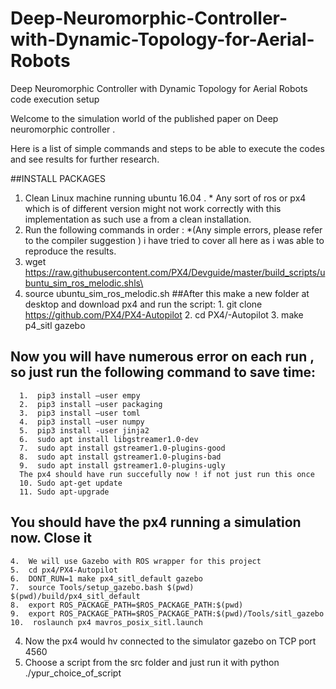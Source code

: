 # Deep-Neuromorphic-Controller-with-Dynamic-Topology-for-Aerial-Robots
Deep Neuromorphic Controller with Dynamic Topology for Aerial Robots code execution setup

Welcome to the simulation world of the published paper on Deep neuromorphic controller . 

Here is a list of simple commands and steps to be able to execute the codes and see results for further research.

##INSTALL PACKAGES
1. Clean Linux machine running ubuntu 16.04 . * Any sort of ros or px4 which is of different version might not work correctly with this implementation as such use a from a clean installation. 
2. Run the following commands in order : *(Any simple errors, please refer to the compiler suggestion ) i have tried to cover all here as i was able to reproduce the results.
  1. wget https://raw.githubusercontent.com/PX4/Devguide/master/build_scripts/ubuntu_sim_ros_melodic.shls\
  2. source ubuntu_sim_ros_melodic.sh
  ##After this make a new folder at desktop and download px4 and run the script:
    1.  git clone https://github.com/PX4/PX4-Autopilot
    2.  cd PX4/-Autopilot
    3.  make p4_sitl gazebo
   ## Now you will have numerous error on each run , so just run the following command to save time:
      1.  pip3 install –user empy
      2.  pip3 install –user packaging
      3.  pip3 install –user toml
      4.  pip3 install –user numpy
      5.  pip3 install -user jinja2
      6.  sudo apt install libgstreamer1.0-dev
      7.  sudo apt install gstreamer1.0-plugins-good
      8.  sudo apt install gstreamer1.0-plugins-bad
      9.  sudo apt install gstreamer1.0-plugins-ugly
      The px4 should have run succefully now ! if not just run this once 
      10. Sudo apt-get update
      11. Sudo apt-upgrade 
  ##  You should have the px4 running a simulation now. Close it
    4.  We will use Gazebo with ROS wrapper for this project
    5.  cd px4/PX4-Autopilot
    6.  DONT_RUN=1 make px4_sitl_default gazebo
    7.  source Tools/setup_gazebo.bash $(pwd) $(pwd)/build/px4_sitl_default
    8.  export ROS_PACKAGE_PATH=$ROS_PACKAGE_PATH:$(pwd)
    9.  export ROS_PACKAGE_PATH=$ROS_PACKAGE_PATH:$(pwd)/Tools/sitl_gazebo
    10.  roslaunch px4 mavros_posix_sitl.launch
  4.  Now the px4 would hv connected to the simulator gazebo on TCP port 4560
  5.  Choose a script from the src folder and just run it with python ./ypur_choice_of_script


